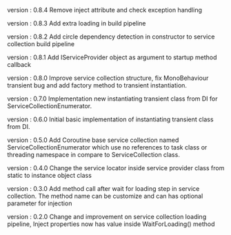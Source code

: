   version : 0.8.4
  Remove inject attribute and check exception handling

  version : 0.8.3
  Add extra loading in build pipeline

  version : 0.8.2
  Add circle dependency detection in constructor to service collection build pipeline

  version : 0.8.1
  Add IServiceProvider object as argument to startup method callback

  version : 0.8.0
  Improve service collection structure, fix MonoBehaviour transient bug and add factory method to transient instantiation.

  version : 0.7.0
  Implementation new instantiating transient class from DI for ServiceCollectionEnumerator.

  version : 0.6.0
  Initial basic implementation of instantiating transient class from DI.
  
  version : 0.5.0
  Add Coroutine base service collection named ServiceCollectionEnumerator which use no references to task class or threading namespace in compare to ServiceCollection class.

  version : 0.4.0
  Change the service locator inside service provider class from static to instance object class

  version : 0.3.0
  Add method call after wait for loading step in service collection. The method name can be customize and can has optional parameter for injection

  version : 0.2.0
  Change and improvement on service collection loading pipeline, Inject properties now has value inside WaitForLoading() method